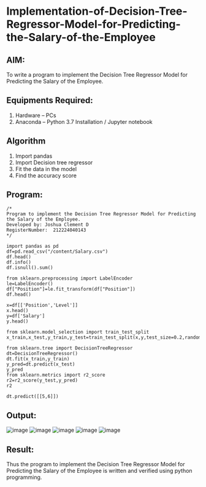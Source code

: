 # Implementation-of-Decision-Tree-Regressor-Model-for-Predicting-the-Salary-of-the-Employee

## AIM:
To write a program to implement the Decision Tree Regressor Model for Predicting the Salary of the Employee.

## Equipments Required:
1. Hardware – PCs
2. Anaconda – Python 3.7 Installation / Jupyter notebook

## Algorithm
1. Import pandas
2. Import Decision tree regressor
3. Fit the data in the model
4. Find the accuracy score 

## Program:
```
/*
Program to implement the Decision Tree Regressor Model for Predicting the Salary of the Employee.
Developed by: Joshua Clement D
RegisterNumber:  212224040143
*/
```
```
import pandas as pd
df=pd.read_csv("/content/Salary.csv")
df.head()
df.info()
df.isnull().sum()
```
```
from sklearn.preprocessing import LabelEncoder
le=LabelEncoder()
df["Position"]=le.fit_transform(df["Position"])
df.head()
```
```
x=df[['Position','Level']]
x.head()
y=df['Salary']
y.head()
```
```
from sklearn.model_selection import train_test_split
x_train,x_test,y_train,y_test=train_test_split(x,y,test_size=0.2,random_state=100)
```
```
from sklearn.tree import DecisionTreeRegressor
dt=DecisionTreeRegressor()
dt.fit(x_train,y_train)
y_pred=dt.predict(x_test)
y_pred
from sklearn.metrics import r2_score
r2=r2_score(y_test,y_pred)
r2
```
```
dt.predict([[5,6]])
```

  


## Output:
![image](https://github.com/user-attachments/assets/644df758-f1a5-4448-90cf-94d9c6aef823)
![image](https://github.com/user-attachments/assets/e6e61d23-58fc-4dd4-8df3-3f2fe6b09290)
![image](https://github.com/user-attachments/assets/01350199-bcd2-4cae-858a-8f7c09ec38c8)
![image](https://github.com/user-attachments/assets/67a785ab-424d-466d-aa97-fb51470afd8a)
![image](https://github.com/user-attachments/assets/40507576-4984-481e-8c79-75c34130e50a)

















## Result:
Thus the program to implement the Decision Tree Regressor Model for Predicting the Salary of the Employee is written and verified using python programming.
